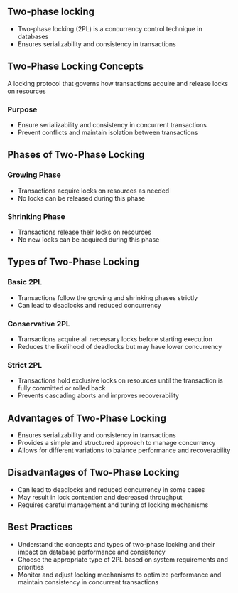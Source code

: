 ## Two-phase locking
- Two-phase locking (2PL) is a concurrency control technique in databases
- Ensures serializability and consistency in transactions

## Two-Phase Locking Concepts
A locking protocol that governs how transactions acquire and release locks on resources

### Purpose
- Ensure serializability and consistency in concurrent transactions
- Prevent conflicts and maintain isolation between transactions

## Phases of Two-Phase Locking

### Growing Phase
- Transactions acquire locks on resources as needed
- No locks can be released during this phase

### Shrinking Phase
- Transactions release their locks on resources
- No new locks can be acquired during this phase

## Types of Two-Phase Locking

### Basic 2PL
- Transactions follow the growing and shrinking phases strictly
- Can lead to deadlocks and reduced concurrency

### Conservative 2PL
- Transactions acquire all necessary locks before starting execution
- Reduces the likelihood of deadlocks but may have lower concurrency

### Strict 2PL
- Transactions hold exclusive locks on resources until the transaction is fully committed or rolled back
- Prevents cascading aborts and improves recoverability

## Advantages of Two-Phase Locking
- Ensures serializability and consistency in transactions
- Provides a simple and structured approach to manage concurrency
- Allows for different variations to balance performance and recoverability

## Disadvantages of Two-Phase Locking
- Can lead to deadlocks and reduced concurrency in some cases
- May result in lock contention and decreased throughput
- Requires careful management and tuning of locking mechanisms

## Best Practices
- Understand the concepts and types of two-phase locking and their impact on database performance and consistency
- Choose the appropriate type of 2PL based on system requirements and priorities
- Monitor and adjust locking mechanisms to optimize performance and maintain consistency in concurrent transactions
